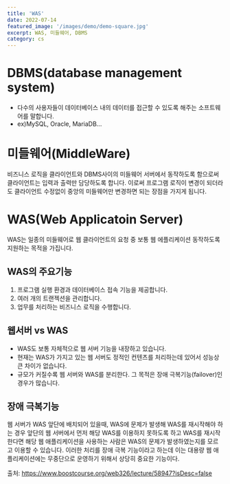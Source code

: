 ```yaml
---
title: 'WAS'
date: 2022-07-14
featured_image: '/images/demo/demo-square.jpg'
excerpt: WAS, 미들웨어, DBMS
category: cs
---
```



DBMS(database management system)
=======================================
* 다수의 사용자들이 데이터베이스 내의 데이터를 접근할 수 있도록 해주는 소프트웨어를 말합니다.
* ex)MySQL, Oracle, MariaDB...

미들웨어(MiddleWare)
======================================
비즈니스 로직을 클라이언트와 DBMS사이의 미들웨어 서버에서 동작하도록 함으로써 클라이언트는 입력과 출력만 담당하도록 합니다.
이로써 프로그램 로직이 변경이 되더라도 클라이언트 수정없이 중앙의 미들웨어만 변경하면 되는 장점을 가지게 됩니다.

WAS(Web Applicatoin Server)
========================================
WAS는 일종의 미들웨어로 웹 클라이언트의 요청 중 보통 웹 에플리케이션 동작하도록 지원하는 목적을 가집니다.

WAS의 주요기능
------------------
1. 프로그램 실행 환경과 데이터베이스 접속 기능을 제공합니다.
2. 여러 개의 트랜젝션을 관리합니다.
3. 업무를 처리하는 비즈니스 로직을 수행합니다.

웹서버 vs WAS
--------------------
* WAS도 보통 자체적으로 웹 서버 기능을 내장하고 있습니다.
* 현재는 WAS가 가지고 있는 웹 서버도 정적인 컨텐츠를 처리하는데 있어서 성능상 큰 차이가 없습니다.
* 규모가 커질수록 웹 서버와 WAS를 분리한다. 그 목적은 장애 극복기능(failover)인 경우가 많습니다.

장애 극복기능
-------------------
웹 서버가 WAS 앞단에 배치되어 있을때, WAS에 문제가 발생해 WAS를 재시작해야 하는 경우 앞단의 웹 서버에서 먼저 해당 WAS를 이용하지 못하도록 하고 WAS를 재시작한다면 해당 웹 애플리케이션을 사용하는 사람은 WAS의 문제가 발생하였는지를 모르고 이용할 수 있습니다. 이러한 처리를 장애 극복 기능이라고 하는데 이는 대용량 웹 애플리케이션에는 무중단으로 운영하기 위해서 상당히 중요한 기능이다.

출처: https://www.boostcourse.org/web326/lecture/58947?isDesc=false

